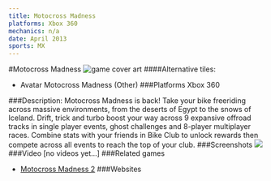 ```yaml
---
title: Motocross Madness
platforms: Xbox 360
mechanics: n/a
date: April 2013
sports: MX
---
```

#Motocross Madness
![game cover art](//images.igdb.com/igdb/image/upload/t_cover_big/johv1vtwp79hfcxnbgct.jpg "Logo Title Text 1")
####Alternative tiles:
* Avatar Motocross Madness (Other)
###Platforms
Xbox 360

###Description:
Motocross Madness is back! Take your bike freeriding across massive environments, from the deserts of Egypt to the snows of Iceland. Drift, trick and turbo boost your way across 9 expansive offroad tracks in single player events, ghost challenges and 8-player multiplayer races. Combine stats with your friends in Bike Club to unlock rewards then compete across all events to reach the top of your club.
###Screenshots
<a target="_blank" rel="noopener noreferrer" href="//images.igdb.com/igdb/image/upload/t_cover_big/rx5oxjffbja06rxghzpa.jpg"><img src="//images.igdb.com/igdb/image/upload/t_thumb/rx5oxjffbja06rxghzpa.jpg"/></a>
###Video
[no videos yet...]
###Related games
* [Motocross Madness 2](/games/motocross-madness-2-795/)
###Websites

